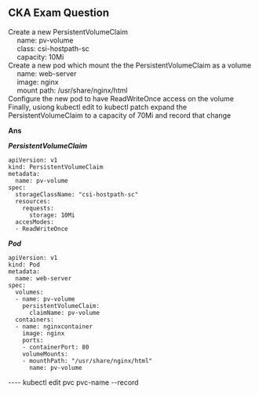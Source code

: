 ## CKA Exam Question
Create a new PersistentVolumeClaim <br>
&emsp; name: pv-volume<br>
&emsp; class: csi-hostpath-sc<br>
&emsp; capacity: 10Mi<br>
Create a new pod which mount the the PersistentVolumeClaim as a volume<br>
&emsp; name: web-server<br>
&emsp; image: nginx<br>
&emsp; mount path: /usr/share/nginx/html<br>
Configure the new pod to have ReadWriteOnce access on the volume <br>
Finally, usiong kubectl edit to kubectl patch expand the PersistentVolumeClaim to a capacity of 70Mi and record that change

 **Ans**

***PersistentVolumeClaim***

```
apiVersion: v1
kind: PersistentVolumeClaim
metadata:
  name: pv-volume
spec:
  storageClassName: "csi-hostpath-sc"     
  resources:
    requests:
      storage: 10Mi
  accesModes:
  - ReadWriteOnce

```

***Pod***
```
apiVersion: v1
kind: Pod
metadata:
  name: web-server
spec:
  volumes:
  - name: pv-volume
    persistentVolumeClaim:
      claimName: pv-volume
  containers:
  - name: nginxcontainer
    image: nginx
    ports: 
    - containerPort: 80
    volumeMounts:
    - mounthPath: "/usr/share/nginx/html"
      name: pv-volume

```
---- kubectl edit pvc pvc-name --record      
